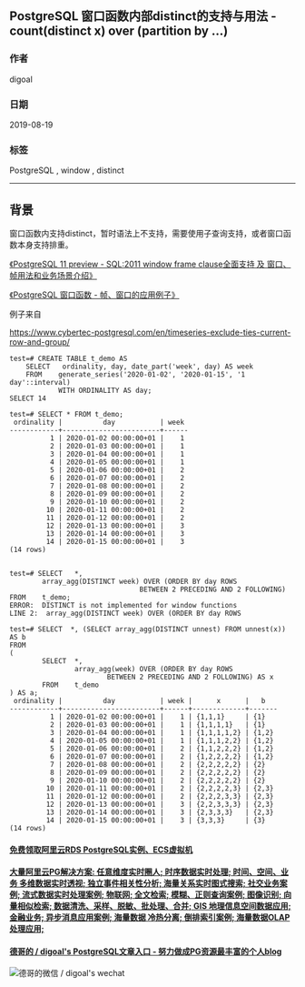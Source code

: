 ## PostgreSQL 窗口函数内部distinct的支持与用法 - count(distinct x) over (partition by ...)  
                              
### 作者                              
digoal                              
                              
### 日期                              
2019-08-19                             
                              
### 标签                              
PostgreSQL , window , distinct   
                              
----                              
                              
## 背景           
窗口函数内支持distinct，暂时语法上不支持，需要使用子查询支持，或者窗口函数本身支持排重。  
  
[《PostgreSQL 11 preview - SQL:2011 window frame clause全面支持 及 窗口、帧用法和业务场景介绍》](../201802/20180224_01.md)    
  
[《PostgreSQL 窗口函数 - 帧、窗口的应用例子》](../201905/20190523_02.md)    
  
例子来自  
  
https://www.cybertec-postgresql.com/en/timeseries-exclude-ties-current-row-and-group/  
  
```  
test=# CREATE TABLE t_demo AS  
    SELECT   ordinality, day, date_part('week', day) AS week   
    FROM    generate_series('2020-01-02', '2020-01-15', '1 day'::interval)   
            WITH ORDINALITY AS day;  
SELECT 14  
  
test=# SELECT * FROM t_demo;  
 ordinality |          day           | week   
------------+------------------------+------  
          1 | 2020-01-02 00:00:00+01 |    1  
          2 | 2020-01-03 00:00:00+01 |    1  
          3 | 2020-01-04 00:00:00+01 |    1  
          4 | 2020-01-05 00:00:00+01 |    1  
          5 | 2020-01-06 00:00:00+01 |    2  
          6 | 2020-01-07 00:00:00+01 |    2  
          7 | 2020-01-08 00:00:00+01 |    2  
          8 | 2020-01-09 00:00:00+01 |    2  
          9 | 2020-01-10 00:00:00+01 |    2  
         10 | 2020-01-11 00:00:00+01 |    2  
         11 | 2020-01-12 00:00:00+01 |    2  
         12 | 2020-01-13 00:00:00+01 |    3  
         13 | 2020-01-14 00:00:00+01 |    3  
         14 | 2020-01-15 00:00:00+01 |    3  
(14 rows)  
  
  
test=# SELECT   *,   
        array_agg(DISTINCT week) OVER (ORDER BY day ROWS  
                                BETWEEN 2 PRECEDING AND 2 FOLLOWING)  
FROM    t_demo;  
ERROR:  DISTINCT is not implemented for window functions  
LINE 2:  array_agg(DISTINCT week) OVER (ORDER BY day ROWS  
  
test=# SELECT  *, (SELECT array_agg(DISTINCT unnest) FROM unnest(x)) AS b  
FROM  
(  
        SELECT  *,   
                array_agg(week) OVER (ORDER BY day ROWS  
                        BETWEEN 2 PRECEDING AND 2 FOLLOWING) AS x  
        FROM    t_demo  
) AS a;  
 ordinality |          day           | week |      x      |   b     
------------+------------------------+------+-------------+-------  
          1 | 2020-01-02 00:00:00+01 |    1 | {1,1,1}     | {1}  
          2 | 2020-01-03 00:00:00+01 |    1 | {1,1,1,1}   | {1}  
          3 | 2020-01-04 00:00:00+01 |    1 | {1,1,1,1,2} | {1,2}  
          4 | 2020-01-05 00:00:00+01 |    1 | {1,1,1,2,2} | {1,2}  
          5 | 2020-01-06 00:00:00+01 |    2 | {1,1,2,2,2} | {1,2}  
          6 | 2020-01-07 00:00:00+01 |    2 | {1,2,2,2,2} | {1,2}  
          7 | 2020-01-08 00:00:00+01 |    2 | {2,2,2,2,2} | {2}  
          8 | 2020-01-09 00:00:00+01 |    2 | {2,2,2,2,2} | {2}  
          9 | 2020-01-10 00:00:00+01 |    2 | {2,2,2,2,2} | {2}  
         10 | 2020-01-11 00:00:00+01 |    2 | {2,2,2,2,3} | {2,3}  
         11 | 2020-01-12 00:00:00+01 |    2 | {2,2,2,3,3} | {2,3}  
         12 | 2020-01-13 00:00:00+01 |    3 | {2,2,3,3,3} | {2,3}  
         13 | 2020-01-14 00:00:00+01 |    3 | {2,3,3,3}   | {2,3}  
         14 | 2020-01-15 00:00:00+01 |    3 | {3,3,3}     | {3}  
(14 rows)  
```  
  
  
  
  
  
  
  
  
  
  
  
  
  
  
  
  
  
  
  
  
  
  
  
  
  
  
  
  
  
  
  
  
  
  
#### [免费领取阿里云RDS PostgreSQL实例、ECS虚拟机](https://www.aliyun.com/database/postgresqlactivity "57258f76c37864c6e6d23383d05714ea")
  
  
#### [大量阿里云PG解决方案: 任意维度实时圈人; 时序数据实时处理; 时间、空间、业务 多维数据实时透视; 独立事件相关性分析; 海量关系实时图式搜索; 社交业务案例; 流式数据实时处理案例; 物联网; 全文检索; 模糊、正则查询案例; 图像识别; 向量相似检索; 数据清洗、采样、脱敏、批处理、合并; GIS 地理信息空间数据应用; 金融业务; 异步消息应用案例; 海量数据 冷热分离; 倒排索引案例; 海量数据OLAP处理应用;](https://yq.aliyun.com/topic/118 "40cff096e9ed7122c512b35d8561d9c8")
  
  
#### [德哥的 / digoal's PostgreSQL文章入口 - 努力做成PG资源最丰富的个人blog](https://github.com/digoal/blog/blob/master/README.md "22709685feb7cab07d30f30387f0a9ae")
  
  
![德哥的微信 / digoal's wechat](../pic/digoal_weixin.jpg "f7ad92eeba24523fd47a6e1a0e691b59")
  
